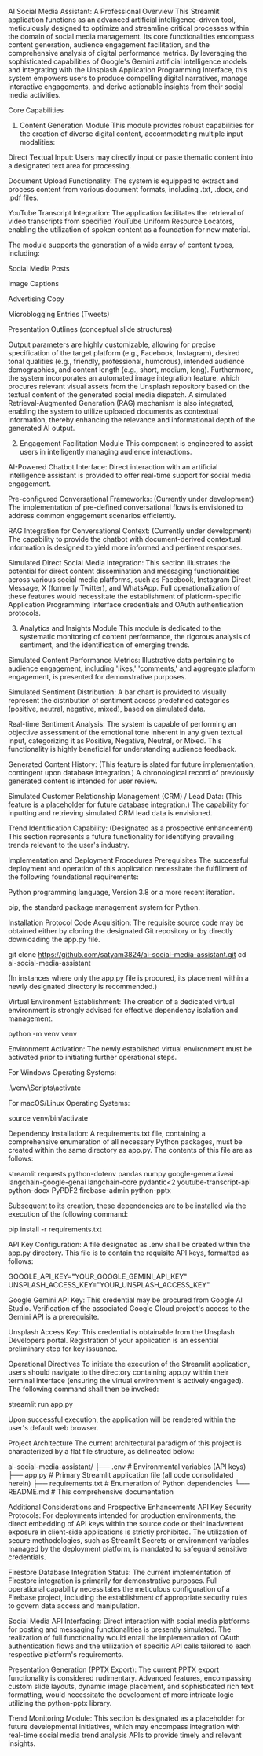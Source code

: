 
AI Social Media Assistant: A Professional Overview
This Streamlit application functions as an advanced artificial intelligence-driven tool, meticulously designed to optimize and streamline critical processes within the domain of social media management. Its core functionalities encompass content generation, audience engagement facilitation, and the comprehensive analysis of digital performance metrics. By leveraging the sophisticated capabilities of Google's Gemini artificial intelligence models and integrating with the Unsplash Application Programming Interface, this system empowers users to produce compelling digital narratives, manage interactive engagements, and derive actionable insights from their social media activities.

Core Capabilities
1. Content Generation Module
This module provides robust capabilities for the creation of diverse digital content, accommodating multiple input modalities:

Direct Textual Input: Users may directly input or paste thematic content into a designated text area for processing.

Document Upload Functionality: The system is equipped to extract and process content from various document formats, including .txt, .docx, and .pdf files.

YouTube Transcript Integration: The application facilitates the retrieval of video transcripts from specified YouTube Uniform Resource Locators, enabling the utilization of spoken content as a foundation for new material.

The module supports the generation of a wide array of content types, including:

Social Media Posts

Image Captions

Advertising Copy

Microblogging Entries (Tweets)

Presentation Outlines (conceptual slide structures)

Output parameters are highly customizable, allowing for precise specification of the target platform (e.g., Facebook, Instagram), desired tonal qualities (e.g., friendly, professional, humorous), intended audience demographics, and content length (e.g., short, medium, long). Furthermore, the system incorporates an automated image integration feature, which procures relevant visual assets from the Unsplash repository based on the textual content of the generated social media dispatch. A simulated Retrieval-Augmented Generation (RAG) mechanism is also integrated, enabling the system to utilize uploaded documents as contextual information, thereby enhancing the relevance and informational depth of the generated AI output.

2. Engagement Facilitation Module
This component is engineered to assist users in intelligently managing audience interactions.

AI-Powered Chatbot Interface: Direct interaction with an artificial intelligence assistant is provided to offer real-time support for social media engagement.

Pre-configured Conversational Frameworks: (Currently under development) The implementation of pre-defined conversational flows is envisioned to address common engagement scenarios efficiently.

RAG Integration for Conversational Context: (Currently under development) The capability to provide the chatbot with document-derived contextual information is designed to yield more informed and pertinent responses.

Simulated Direct Social Media Integration: This section illustrates the potential for direct content dissemination and messaging functionalities across various social media platforms, such as Facebook, Instagram Direct Message, X (formerly Twitter), and WhatsApp. Full operationalization of these features would necessitate the establishment of platform-specific Application Programming Interface credentials and OAuth authentication protocols.

3. Analytics and Insights Module
This module is dedicated to the systematic monitoring of content performance, the rigorous analysis of sentiment, and the identification of emerging trends.

Simulated Content Performance Metrics: Illustrative data pertaining to audience engagement, including 'likes,' 'comments,' and aggregate platform engagement, is presented for demonstrative purposes.

Simulated Sentiment Distribution: A bar chart is provided to visually represent the distribution of sentiment across predefined categories (positive, neutral, negative, mixed), based on simulated data.

Real-time Sentiment Analysis: The system is capable of performing an objective assessment of the emotional tone inherent in any given textual input, categorizing it as Positive, Negative, Neutral, or Mixed. This functionality is highly beneficial for understanding audience feedback.

Generated Content History: (This feature is slated for future implementation, contingent upon database integration.) A chronological record of previously generated content is intended for user review.

Simulated Customer Relationship Management (CRM) / Lead Data: (This feature is a placeholder for future database integration.) The capability for inputting and retrieving simulated CRM lead data is envisioned.

Trend Identification Capability: (Designated as a prospective enhancement) This section represents a future functionality for identifying prevailing trends relevant to the user's industry.

Implementation and Deployment Procedures
Prerequisites
The successful deployment and operation of this application necessitate the fulfillment of the following foundational requirements:

Python programming language, Version 3.8 or a more recent iteration.

pip, the standard package management system for Python.

Installation Protocol
Code Acquisition: The requisite source code may be obtained either by cloning the designated Git repository or by directly downloading the app.py file.

git clone https://github.com/satyam3824/ai-social-media-assistant.git
cd ai-social-media-assistant

(In instances where only the app.py file is procured, its placement within a newly designated directory is recommended.)

Virtual Environment Establishment: The creation of a dedicated virtual environment is strongly advised for effective dependency isolation and management.

python -m venv venv

Environment Activation: The newly established virtual environment must be activated prior to initiating further operational steps.

For Windows Operating Systems:

.\venv\Scripts\activate

For macOS/Linux Operating Systems:

source venv/bin/activate

Dependency Installation: A requirements.txt file, containing a comprehensive enumeration of all necessary Python packages, must be created within the same directory as app.py. The contents of this file are as follows:

streamlit
requests
python-dotenv
pandas
numpy
google-generativeai
langchain-google-genai
langchain-core
pydantic<2
youtube-transcript-api
python-docx
PyPDF2
firebase-admin
python-pptx

Subsequent to its creation, these dependencies are to be installed via the execution of the following command:

pip install -r requirements.txt

API Key Configuration: A file designated as .env shall be created within the app.py directory. This file is to contain the requisite API keys, formatted as follows:

GOOGLE_API_KEY="YOUR_GOOGLE_GEMINI_API_KEY"
UNSPLASH_ACCESS_KEY="YOUR_UNSPLASH_ACCESS_KEY"

Google Gemini API Key: This credential may be procured from Google AI Studio. Verification of the associated Google Cloud project's access to the Gemini API is a prerequisite.

Unsplash Access Key: This credential is obtainable from the Unsplash Developers portal. Registration of your application is an essential preliminary step for key issuance.

Operational Directives
To initiate the execution of the Streamlit application, users should navigate to the directory containing app.py within their terminal interface (ensuring the virtual environment is actively engaged). The following command shall then be invoked:

streamlit run app.py

Upon successful execution, the application will be rendered within the user's default web browser.

Project Architecture
The current architectural paradigm of this project is characterized by a flat file structure, as delineated below:

ai-social-media-assistant/
├── .env                  # Environmental variables (API keys)
├── app.py                # Primary Streamlit application file (all code consolidated herein)
├── requirements.txt      # Enumeration of Python dependencies
└── README.md             # This comprehensive documentation

Additional Considerations and Prospective Enhancements
API Key Security Protocols: For deployments intended for production environments, the direct embedding of API keys within the source code or their inadvertent exposure in client-side applications is strictly prohibited. The utilization of secure methodologies, such as Streamlit Secrets or environment variables managed by the deployment platform, is mandated to safeguard sensitive credentials.

Firestore Database Integration Status: The current implementation of Firestore integration is primarily for demonstrative purposes. Full operational capability necessitates the meticulous configuration of a Firebase project, including the establishment of appropriate security rules to govern data access and manipulation.

Social Media API Interfacing: Direct interaction with social media platforms for posting and messaging functionalities is presently simulated. The realization of full functionality would entail the implementation of OAuth authentication flows and the utilization of specific API calls tailored to each respective platform's requirements.

Presentation Generation (PPTX Export): The current PPTX export functionality is considered rudimentary. Advanced features, encompassing custom slide layouts, dynamic image placement, and sophisticated rich text formatting, would necessitate the development of more intricate logic utilizing the python-pptx library.

Trend Monitoring Module: This section is designated as a placeholder for future developmental initiatives, which may encompass integration with real-time social media trend analysis APIs to provide timely and relevant insights.